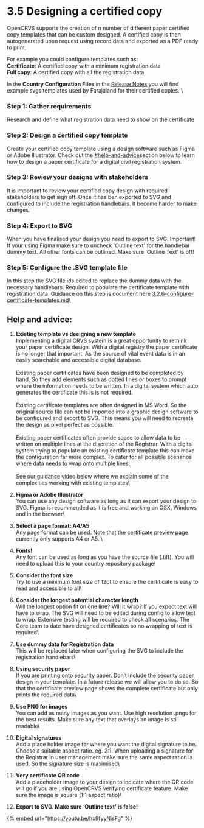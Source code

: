 # 3.5 Designing a certified copy

OpenCRVS supports the creation of n number of different paper certified copy templates that can be custom designed. A certified copy is then autogenerated upon request using record data and exported as a PDF ready to print.&#x20;

For example you could configure templates such as:\
**Certificate**: A certified copy with a minimum registration data\
**Full copy**: A certified copy with all the registration data

In the **Country Configuration Files** in the [Release Notes](../../general/v1.7-release-notes/) you will find example svgs templates used by Farajaland for their certified copies. \


### **Step 1:** Gather requirements

Research and define what registration data need to show on the certificate

### **Step 2:** Design a certified copy template

Create your certified copy template using a design software such as Figma or Adobe Illustrator. Check out the [#help-and-advice](3.5-designing-a-certificate-template.md#help-and-advice "mention")section below to learn how to design a paper certificate for a digital civil registration system.

### **Step 3:** Review your designs with stakeholders

It is important to review your certified copy design with required stakeholders to get sign off. Once it has ben exported to SVG and configured to include the registration handlebars. It become harder to make changes.

### **Step 4**: Export to SVG&#x20;

When you have finalised your design you need to export to SVG. Important! If your using Figma make sure to uncheck 'Outline text' for the handlebar dummy text. All other fonts can be outlined. Make sure 'Outline Text' is off!

### **Step 5:** Configure the .SVG template file&#x20;

In this step the SVG file ids edited to replace the dummy data with the necessary handlebars. Required to populate the certificate template with registration data. Guidance on this step is document here [3.2.6-configure-certificate-templates.md](../3.-installation/3.2-set-up-your-own-country-configuration/3.2.6-configure-certificate-templates.md "mention")\


## Help and advice:&#x20;

1. **Existing template vs designing a new template** \
   Implementing a digital CRVS system is a great opportunity to rethink your paper certificate design. With a digital registry the paper certificate is no longer that important. As the source of vital event data is in an easily searchable and accessible digital database. \
   \
   Existing paper certificates have been designed to be completed by hand. So they add elements such as dotted lines or boxes to prompt where the information needs to be written. In a digital system which auto generates the certificate this is is not required.\
   \
   Existing certificate templates are often designed in MS Word. So the original source file can not be imported into a graphic design software to be configured and export to SVG. This means you will need to recreate the design as pixel perfect as possible. \
   \
   Existing paper certificates often provide space to allow data to be written on multiple lines at the discretion of the Registrar. With a digital system trying to populate an existing certificate template this can make the configuration far more complex. To cater for all possible scenarios where data needs to wrap onto multiple lines. \
   \
   See our guidance video below where we explain some of the complexities working with existing templates\

2. **Figma or Adobe Illustrator**\
   You can use any design software as long as it can export your design to SVG. Figma is recommended as it is free and working on OSX, Windows and in the browser\

3. **Select a page format: A4/A5**\
   Any page format can be used. Note that the certificate preview page currently only supports A4 or A5. \

4. **Fonts!**\
   Any font can be used as long as you have the source file (.tiff). You will need to upload this to your country repository package\

5. **Consider the font size** \
   Try to use a minimum font size of 12pt to ensure the certificate is easy to read and accessible to all\

6. **Consider the longest potential character length**\
   Will the longest option fit on one line? Will it wrap? If you expect text will have to wrap. The SVG will need to be edited during config to allow text to wrap. Extensive testing will be required to check all scenarios. The Core team to date have designed certificates so no wrapping of text is required\

7. **Use dummy data for Registration data**\
   This will be replaced later when configuring the SVG to include the registration handlebars\

8. **Using security paper** \
   If you are printing onto security paper. Don’t include the security paper design in your template. In a future release we will allow you to do so. So that the certificate preview page shows the complete certificate but only prints the required data\

9. **Use PNG for images**\
   You can add as many images as you want. Use high resolution .pngs for the best results. Make sure any text that overlays an image is still readable\

10. **Digital signatures**\
    Add a place holder image for where you want the digital signature to be. Choose a suitable aspect ratio. eg. 2:1. When uploading a signature for the Registrar in user management make sure the same aspect ration is used. So the signature size is maximised\

11. **Very certificate QR code** \
    Add a placeholder image to your design to indicate where the QR code will go if you are using OpenCRVS verifying certificate feature. Make sure the image is square (1:1 aspect ratio)\

12. **Export to SVG. Make sure ‘Outline text’ is false!**

{% embed url="https://youtu.be/hx9fyyNisFg" %}

